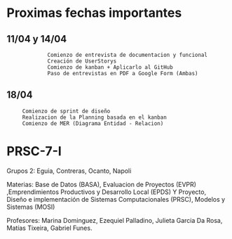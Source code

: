 # Proximas fechas importantes 

## 11/04 y 14/04 
                 Comienzo de entrevista de documentacion y funcional
                 Creación de UserStorys
                 Comienzo de kanban + Aplicarlo al GitHub
                 Paso de entrevistas en PDF a Google Form (Ambas)
                 
## 18/04 
         Comienzo de sprint de diseño
         Realizacion de la Planning basada en el kanban
         Comienzo de MER (Diagrama Entidad - Relacion)

# PRSC-7-I
Grupos 2: Eguia, Contreras, Ocanto, Napoli

Materias: Base de Datos (BASA), Evaluacion de Proyectos (EVPR) ,Emprendimientos Productivos y Desarrollo Local (EPDS) Y Proyecto, Diseño e implementación de Sistemas Computacionales (PRSC), Modelos y Sistemas (MOSI)

Profesores: Marina Dominguez, Ezequiel Palladino, Julieta Garcia Da Rosa, Matías Tixeira, Gabriel Funes.
